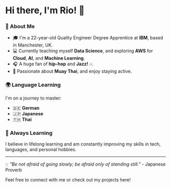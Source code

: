 # Hi there, I'm Rio! 👋

### 🌟 About Me
- 🎓 I'm a 22-year-old Quality Engineer Degree Apprentice at **IBM**, based in Manchester, UK.  
- 💻 Currently teaching myself **Data Science**, and exploring **AWS** for **Cloud**, **AI**, and **Machine Learning**.  
- 🎧 A huge fan of **hip-hop** and **Jazz!** 🎶.  
- 🥋 Passionate about **Muay Thai**, and enjoy staying active.  

### 🌍 Language Learning  
I'm on a journey to master:  
- 🇩🇪 **German**  
- 🇯🇵 **Japanese**  
- 🇹🇭 **Thai**  

### 🌱 Always Learning
I believe in lifelong learning and am constantly improving my skills in tech, languages, and personal hobbies.  

---

💡 *"Be not afraid of going slowly; be afraid only of standing still."* - Japanese Proverb  

Feel free to connect with me or check out my projects here!  
